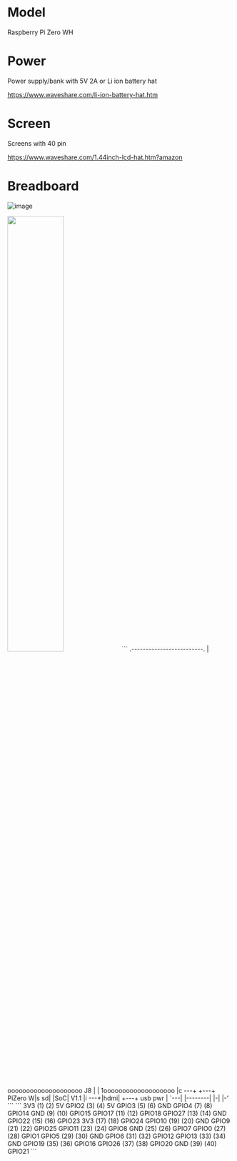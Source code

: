 # Model
Raspberry Pi Zero WH

# Power
Power supply/bank with 5V 2A or Li ion battery hat

https://www.waveshare.com/li-ion-battery-hat.htm

# Screen
Screens with 40 pin

https://www.waveshare.com/1.44inch-lcd-hat.htm?amazon

# Breadboard
![image](https://github.com/Bt08s/Raspberry-Pi-Scripts/assets/68190921/2f2ec62d-00ac-460a-8613-a87ecbba63a4)

<img src="https://github.com/Bt08s/Raspberry-Pi-Scripts/assets/68190921/2f2ec62d-00ac-460a-8613-a87ecbba63a4" width=50% height=50%>
```
.-------------------------.
| oooooooooooooooooooo J8 |
| 1ooooooooooooooooooo   |c
---+       +---+ PiZero W|s
 sd|       |SoC|   V1.1  |i
---+|hdmi| +---+  usb pwr |
`---|    |--------| |-| |-'
```
```
   3V3  (1) (2)  5V
 GPIO2  (3) (4)  5V
 GPIO3  (5) (6)  GND
 GPIO4  (7) (8)  GPIO14
   GND  (9) (10) GPIO15
GPIO17 (11) (12) GPIO18
GPIO27 (13) (14) GND
GPIO22 (15) (16) GPIO23
   3V3 (17) (18) GPIO24
GPIO10 (19) (20) GND
 GPIO9 (21) (22) GPIO25
GPIO11 (23) (24) GPIO8
   GND (25) (26) GPIO7
 GPIO0 (27) (28) GPIO1
 GPIO5 (29) (30) GND
 GPIO6 (31) (32) GPIO12
GPIO13 (33) (34) GND
GPIO19 (35) (36) GPIO16
GPIO26 (37) (38) GPIO20
   GND (39) (40) GPIO21
```
